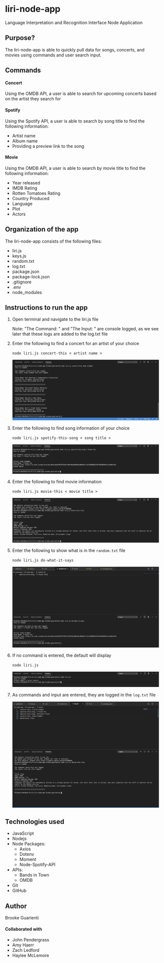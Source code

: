 # liri-node-app
Language Interpretation and Recognition Interface Node Application 

## Purpose?
The liri-node-app is able to quickly pull data for songs, concerts, and movies using commands and user search input.

## Commands
#### Concert
Using the OMDB API, a user is able to search for upcoming concerts based on the artist they search for
  
#### Spotify
Using the Spotify API, a user is able to search by song title to find the following information:
- Artist name
- Album name
- Providing a preview link to the song
      
#### Movie
Using the OMDB API, a user is able to search by movie title to find the following information:
- Year released
- IMDB Rating
- Rotten Tomatoes Rating
- Country Produced
- Language
- Plot
- Actors

## Organization of the app
The liri-node-app consists of the following files:
- liri.js
- keys.js
- random.txt
- log.txt
- package.json 
- package-lock.json
- .gitignore
- .env
- node_modules

## Instructions to run the app
1. Open terminal and navigate to the liri.js file

   Note: "The Command: " and "The Input: " are console logged, as we see later that these logs are added to the log.txt file

2. Enter the following to find a concert for an artist of your choice

    ```node liri.js concert-this < artist name >```

    ![concert-this](screenshots/concert-this.png)
    
3. Enter the following to find song information of your choice

    ```node liri.js spotify-this-song < song title >```

    ![spotify-this-song](screenshots/spotify-this-song-results.png)
    
4. Enter the following to find movie information 

    ```node liri.js movie-this < movie title >```

    ![movie-this](screenshots/movie-this.png)
    
5. Enter the following to show what is in the ```random.txt``` file
    
    ```node liri.js do-what-it-says```

    ![do-what-it-says](screenshots/do-what-it-says.png)


6. If no command is entered, the default will display

    ```node liri.js```

    ![liri-no-command](screenshots/liri-no-command-entered.png)

7. As commands and input are entered, they are logged in the ```log.txt``` file

    ![log-txt-file](screenshots/log-txt-file.png)



## Technologies used
* JavaScript
* Nodejs
* Node Packages:
    * Axios
    * Dotenv
    * Moment
    * Node-Spotify-API
* APIs:
    * Bands in Town 
    * OMDB
* Git
* GitHub

## Author
Brooke Guarienti

#### Collaborated with 
* John Pendergrass 
* Amy Haerr 
* Zach Ledford
* Haylee McLemore
